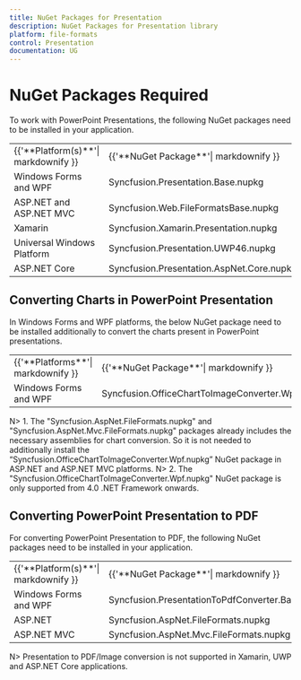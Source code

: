 ```yaml
---
title: NuGet Packages for Presentation
description: NuGet Packages for Presentation library
platform: file-formats
control: Presentation
documentation: UG
---
```

# NuGet Packages Required

To work with PowerPoint Presentations, the following NuGet packages need to be installed in your application.

<table>
<tr>
<td>
{{'**Platform(s)**'| markdownify }}
</td>
<td>
{{'**NuGet Package**'| markdownify }}
</td>
</tr>
<tr>
<td>
Windows Forms and WPF
</td>
<td>
Syncfusion.Presentation.Base.nupkg
</td>
</tr>
<tr>
<td>
ASP.NET and ASP.NET MVC
</td>
<td>
Syncfusion.Web.FileFormatsBase.nupkg
</td>
</tr>
<tr>
<td>
Xamarin
</td>
<td>
Syncfusion.Xamarin.Presentation.nupkg
</td>
</tr>
<tr>
<td>
Universal Windows Platform
</td>
<td>
Syncfusion.Presentation.UWP46.nupkg
</td>
</tr>
<tr>
<td>
ASP.NET Core
</td>
<td>
Syncfusion.Presentation.AspNet.Core.nupkg
</td>
</tr>
</table>

## Converting Charts in PowerPoint Presentation

In Windows Forms and WPF platforms, the below NuGet package need to be installed additionally to convert the charts present in PowerPoint presentations.

<table>
<tr>
<td>
{{'**Platforms**'| markdownify }}
</td>
<td>
{{'**NuGet Package**'| markdownify }}
</td>
</tr>
<tr>
<td>
Windows Forms and WPF
</td>
<td>
Syncfusion.OfficeChartToImageConverter.Wpf.nupkg
</td>
</tr>
</table>

N> 1. The "Syncfusion.AspNet.FileFormats.nupkg" and "Syncfusion.AspNet.Mvc.FileFormats.nupkg" packages already includes the necessary assemblies for chart conversion. So it is not needed to additionally install the “Syncfusion.OfficeChartToImageConverter.Wpf.nupkg” NuGet package in ASP.NET and ASP.NET MVC platforms.
N> 2. The "Syncfusion.OfficeChartToImageConverter.Wpf.nupkg" NuGet package is only supported from 4.0 .NET Framework onwards.

## Converting PowerPoint Presentation to PDF

For converting PowerPoint Presentation to PDF, the following NuGet packages need to be installed in your application.

<table>
<tr>
<td>
{{'**Platform(s)**'| markdownify }}
</td>
<td>
{{'**NuGet Package**'| markdownify }}
</td>
</tr>
<tr>
<td>
Windows Forms and WPF
</td>
<td>
Syncfusion.PresentationToPdfConverter.Base.nupkg
</td>
</tr>
<tr>
<td>
ASP.NET
</td>
<td>
Syncfusion.AspNet.FileFormats.nupkg
</td>
</tr>
<tr>
<td>
ASP.NET MVC
</td>
<td>
Syncfusion.AspNet.Mvc.FileFormats.nupkg
</td>
</tr>
</table>

N> Presentation to PDF/Image conversion is not supported in Xamarin, UWP and ASP.NET Core applications. 
